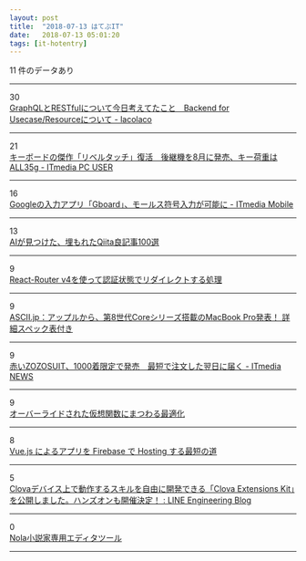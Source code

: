 ```yaml
---
layout: post
title:  "2018-07-13 はてぶIT"
date:   2018-07-13 05:01:20
tags: [it-hotentry]
---
```

11 件のデータあり

<hr><div class="row">
<div class="col-1"><span class="badge badge-pill badge-success h2">30</span></div>
<div class="col-11"><a href='https://lacolaco.hatenablog.com/entry/2018/07/13/001820' target='_blank'>GraphQLとRESTfulについて今日考えてたこと　Backend for Usecase/Resourceについて - lacolaco</a></div>
</div>
<hr>
<div class="row">
<div class="col-1"><span class="badge badge-pill badge-success h2">21</span></div>
<div class="col-11"><a href='http://www.itmedia.co.jp/pcuser/articles/1807/12/news122.html' target='_blank'>キーボードの傑作「リベルタッチ」復活　後継機を8月に発売、キー荷重はALL35g - ITmedia PC USER</a></div>
</div>
<hr>
<div class="row">
<div class="col-1"><span class="badge badge-pill badge-success h2">16</span></div>
<div class="col-11"><a href='http://www.itmedia.co.jp/mobile/articles/1807/12/news078.html' target='_blank'>Googleの入力アプリ「Gboard」、モールス符号入力が可能に - ITmedia Mobile</a></div>
</div>
<hr>
<div class="row">
<div class="col-1"><span class="badge badge-pill badge-success h2">13</span></div>
<div class="col-11"><a href='https://qiita.com/youwht/items/900fb5f4e80b11e593a6' target='_blank'>AIが見つけた、埋もれたQiita良記事100選</a></div>
</div>
<hr>
<div class="row">
<div class="col-1"><span class="badge badge-pill badge-success h2">9</span></div>
<div class="col-11"><a href='https://qiita.com/soutaito/items/691ac9dabe765e98d9f9' target='_blank'>React-Router v4を使って認証状態でリダイレクトする処理</a></div>
</div>
<hr>
<div class="row">
<div class="col-1"><span class="badge badge-pill badge-success h2">9</span></div>
<div class="col-11"><a href='http://ascii.jp/elem/000/001/709/1709533/' target='_blank'>ASCII.jp：アップルから、第8世代Coreシリーズ搭載のMacBook Pro発表！ 詳細スペック表付き</a></div>
</div>
<hr>
<div class="row">
<div class="col-1"><span class="badge badge-pill badge-success h2">9</span></div>
<div class="col-11"><a href='http://www.itmedia.co.jp/news/articles/1807/12/news138.html' target='_blank'>赤いZOZOSUIT、1000着限定で発売　最短で注文した翌日に届く - ITmedia NEWS</a></div>
</div>
<hr>
<div class="row">
<div class="col-1"><span class="badge badge-pill badge-success h2">9</span></div>
<div class="col-11"><a href='https://qiita.com/kaityo256/items/e19a827db492356cf361' target='_blank'>オーバーライドされた仮想関数にまつわる最適化</a></div>
</div>
<hr>
<div class="row">
<div class="col-1"><span class="badge badge-pill badge-success h2">8</span></div>
<div class="col-11"><a href='https://qiita.com/Satachito/items/4a00b402970d657a88f3' target='_blank'>Vue.js によるアプリを Firebase で Hosting する最短の道</a></div>
</div>
<hr>
<div class="row">
<div class="col-1"><span class="badge badge-pill badge-success h2">5</span></div>
<div class="col-11"><a href='https://engineering.linecorp.com/ja/blog/detail/324' target='_blank'>Clovaデバイス上で動作するスキルを自由に開発できる「Clova Extensions Kit」を公開しました。ハンズオンも開催決定！ : LINE Engineering Blog</a></div>
</div>
<hr>
<div class="row">
<div class="col-1"><span class="badge badge-pill badge-success h2">0</span></div>
<div class="col-11"><a href='https://nola-novel.com/login?redirect=%2F' target='_blank'>Nola小説家専用エディタツール</a></div>
</div>
<hr>
